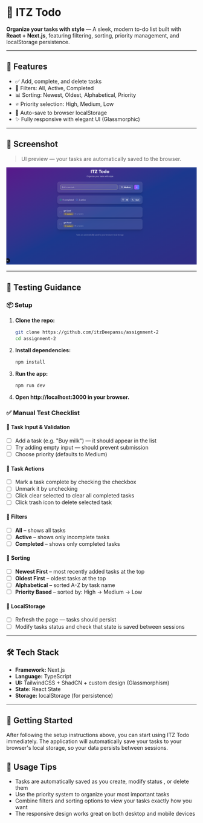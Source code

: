 # 📝 ITZ Todo

**Organize your tasks with style** — A sleek, modern to-do list built with **React + Next.js**, featuring filtering, sorting, priority management, and localStorage persistence.

---

## 🚀 Features

- ✅ Add, complete, and delete tasks
- 🔄 Filters: All, Active, Completed
- 📊 Sorting: Newest, Oldest, Alphabetical, Priority
- ⭐ Priority selection: High, Medium, Low
- 💾 Auto-save to browser localStorage
- ✨ Fully responsive with elegant UI (Glassmorphic)

---

## 📸 Screenshot

> UI preview — your tasks are automatically saved to the browser.

![App Screenshot](public/todo.png)

---

## 🧪 Testing Guidance

### 📦 Setup

1. **Clone the repo:**
   ```bash
   git clone https://github.com/itzDeepansu/assignment-2
   cd assignment-2
   ```

2. **Install dependencies:**
   ```bash
   npm install
   ```

3. **Run the app:**
   ```bash
   npm run dev
   ```

4. **Open http://localhost:3000 in your browser.**

### ✅ Manual Test Checklist

#### 🔹 Task Input & Validation
- [ ] Add a task (e.g. "Buy milk") — it should appear in the list
- [ ] Try adding empty input — should prevent submission
- [ ] Choose priority (defaults to Medium)

#### 🔹 Task Actions
- [ ] Mark a task complete by checking the checkbox
- [ ] Unmark it by unchecking
- [ ] Click clear selected to clear all completed tasks
- [ ] Click trash icon to delete selected task

#### 🔹 Filters
- [ ] **All** – shows all tasks
- [ ] **Active** – shows only incomplete tasks
- [ ] **Completed** – shows only completed tasks

#### 🔹 Sorting
- [ ] **Newest First** – most recently added tasks at the top
- [ ] **Oldest First** – oldest tasks at the top
- [ ] **Alphabetical** – sorted A-Z by task name
- [ ] **Priority Based** – sorted by: High → Medium → Low

#### 🔹 LocalStorage
- [ ] Refresh the page — tasks should persist
- [ ] Modify tasks status and check that state is saved between sessions

---

## 🛠️ Tech Stack

- **Framework:** Next.js
- **Language:** TypeScript
- **UI:** TailwindCSS + ShadCN + custom design (Glassmorphism)
- **State:** React State
- **Storage:** localStorage (for persistence)

---

## 🎯 Getting Started

After following the setup instructions above, you can start using ITZ Todo immediately. The application will automatically save your tasks to your browser's local storage, so your data persists between sessions.

## 📝 Usage Tips

- Tasks are automatically saved as you create, modify status , or delete them
- Use the priority system to organize your most important tasks
- Combine filters and sorting options to view your tasks exactly how you want
- The responsive design works great on both desktop and mobile devices
